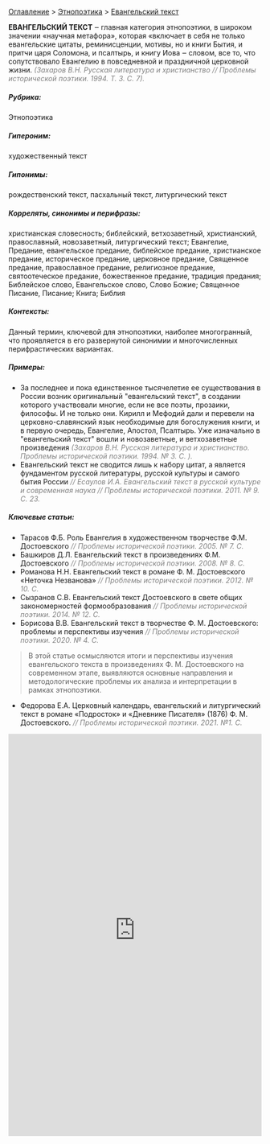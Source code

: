 <style>
st { color: Gray;
  font-style: italic;}
</style>

[Оглавление](https://thesaurus-dostoevsky.github.io/Thesaurus/) > [Этнопоэтика](ethnopoetics.md) > [Евангельский текст](евангельский_текст.md) 

**ЕВАНГЕЛЬСКИЙ ТЕКСТ**  ‒ главная категория этнопоэтики,  в широком значении «научная метафора», которая «включает в себя не только евангельские цитаты, реминисценции, мотивы, но и книги Бытия, и притчи царя Соломона, и псалтырь, и книгу Иова ‒ словом, все то, что сопутствовало Евангелию в повседневной и праздничной церковной жизни.<st> (Захаров В.Н. Русская литература и христианство // Проблемы исторической поэтики. 1994. Т. 3. С. 7).</st>

##### Рубрика:
Этнопоэтика
##### Гипероним:
художественный текст  
##### Гипонимы:
рождественский текст,  пасхальный текст, литургический текст
##### Корреляты, синонимы и перифразы:
христианская словесность; библейский, ветхозаветный, христианский, православный,  новозаветный, литургический текст;  Евангелие,  Предание,  евангельское предание, библейское предание, христианское предание, историческое предание,  церковное предание, Священное предание, православное предание, религиозное предание, святоотеческое предание, божественное предание, традиция предания; Библейское слово, Евангельское слово, Слово Божие; Священное Писание, Писание; Книга; Библия  
##### Контексты:
Данный термин, ключевой для этнопоэтики, наиболее многогранный, что проявляется в его развернутой синонимии и многочисленных перифрастических вариантах.


##### Примеры:
* За последнее и пока единственное тысячелетие ее существования в 
России возник оригинальный "евангельский текст", в создании которого участвовали многие, если не все поэты, прозаики, философы. И не только они. Кирилл и Мефодий дали и перевели на церковно-славянский язык необходимые для богослужения книги, и в первую очередь, Евангелие, Апостол, Псалтырь. Уже изначально в "евангельский текст" вошли и новозаветные, и ветхозаветные произведения <st> (Захаров В.Н. Русская литература и христианство. Проблемы исторической поэтики.  1994. № 3. С. ).</st>  
* Евангельский текст не сводится лишь к набору цитат, а является фундаментом русской литературы, русской культуры и самого бытия России <st>// Есаулов И.А. Евангельский текст в русской культуре и современная наука // Проблемы исторической поэтики.  2011. № 9. С. 23.</st>

##### Ключевые статьи:
* Тарасов Ф.Б. Роль Евангелия в художественном творчестве Ф.М. 
Достоевского <st>// Проблемы исторической поэтики.  2005. № 7. С.</st>
* Башкиров Д.Л. Евангельский текст в произведениях Ф.М. Достоевского <st> // Проблемы исторической поэтики.   2008. № 8. С. </st>  
* Романова Н.Н. Евангельский текст в романе Ф. М. Достоевского
«Неточка Незванова» <st>// Проблемы исторической поэтики.   2012. № 10. С. </st>
* Сызранов С.В. Евангельский текст Достоевского в свете общих 
закономерностей формообразования  <st>// Проблемы исторической поэтики. 2014. № 12. С.</st>
* Борисова В.В. Евангельский текст в творчестве Ф. М. Достоевского: 
проблемы и перспективы изучения <st>//  Проблемы исторической поэтики.  2020. № 4. С.</st>  
> В этой статье осмысляются итоги и перспективы изучения евангельского текста в произведениях Ф. М. Достоевского на современном этапе, выявляются основные направления и методологические проблемы их анализа и интерпретации в рамках этнопоэтики.
* Федорова Е.А. Церковный календарь, евангельский и литургический текст в романе «Подросток» и «Дневнике Писателя» (1876) Ф. М. Достоевского. <st>// Проблемы исторической поэтики.  2021. №1. С.</st>

<iframe src="https://thesaurus-dostoevsky.github.io/nk/евангельский_текст.html" style="border:0px;width:100%;height:800px" allowfullscreen="true" webkitallowfullscreen="true" mozallowfullscreen="true">
